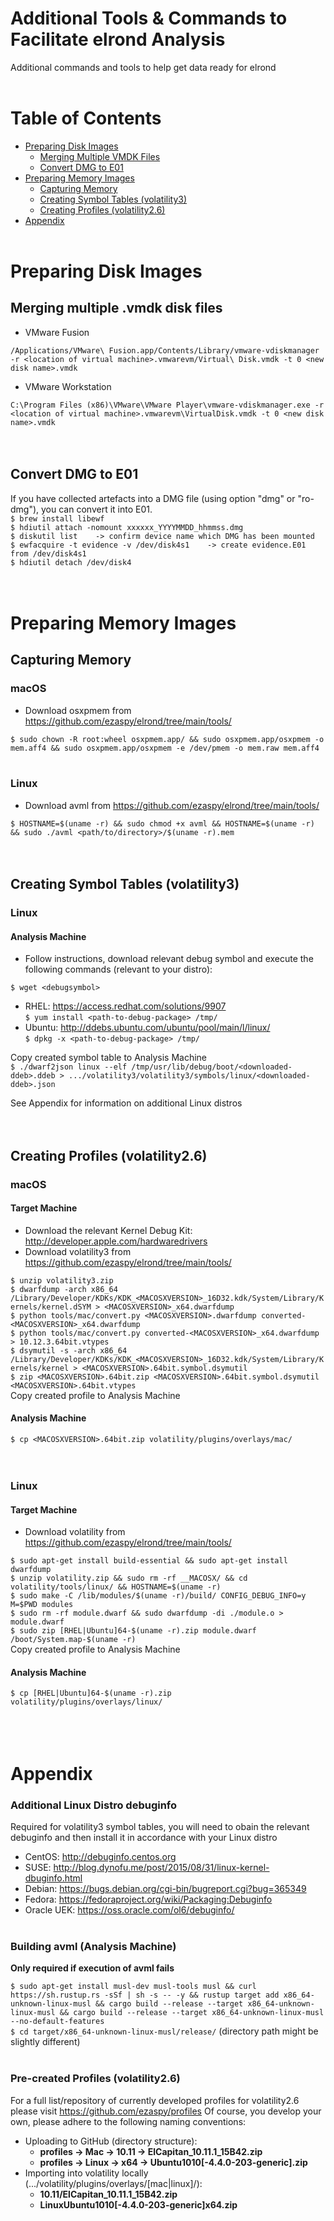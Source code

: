 # Additional Tools & Commands to Facilitate elrond Analysis

Additional commands and tools to help get data ready for elrond<br><br>
<!-- TABLE OF CONTENTS -->
# Table of Contents

* [Preparing Disk Images](Preparing-Disk-Images)
    * [Merging Multiple VMDK Files](#Merging-multiple-.vmdk-disk-files)
    * [Convert DMG to E01](#Convert-DMG-to-E01)
* [Preparing Memory Images](Preparing-Memory-Images)
    * [Capturing Memory](#Capturing-Memory)
    * [Creating Symbol Tables (volatility3)](#Creating-Symbol-Tables-(volatility3))
    * [Creating Profiles (volatility2.6)](#Creating-Profiles-(volatility2.6))
* [Appendix](#Appendix)
<br><br>

# Preparing Disk Images

## Merging multiple .vmdk disk files
* VMware Fusion

`/Applications/VMware\ Fusion.app/Contents/Library/vmware-vdiskmanager -r <location of virtual machine>.vmwarevm/Virtual\ Disk.vmdk -t 0 <new disk name>.vmdk`
* VMware Workstation

`C:\Program Files (x86)\VMware\VMware Player\vmware-vdiskmanager.exe -r <location of virtual machine>.vmwarevm\VirtualDisk.vmdk -t 0 <new disk name>.vmdk`<br><br><br>

## Convert DMG to E01
If you have collected artefacts into a DMG file (using option "dmg" or "ro-dmg"), you can convert it into E01.<br>
`$ brew install libewf`<br>
`$ hdiutil attach -nomount xxxxxx_YYYYMMDD_hhmmss.dmg`<br>
`$ diskutil list    -> confirm device name which DMG has been mounted`<br>
`$ ewfacquire -t evidence -v /dev/disk4s1    -> create evidence.E01 from /dev/disk4s1`<br>
`$ hdiutil detach /dev/disk4`<br><br><br>


# Preparing Memory Images

## Capturing Memory
### macOS
* Download osxpmem from https://github.com/ezaspy/elrond/tree/main/tools/<br>

`$ sudo chown -R root:wheel osxpmem.app/ && sudo osxpmem.app/osxpmem -o mem.aff4 && sudo osxpmem.app/osxpmem -e /dev/pmem -o mem.raw mem.aff4`<br><br>
### Linux
* Download avml from https://github.com/ezaspy/elrond/tree/main/tools/<br>

`$ HOSTNAME=$(uname -r) && sudo chmod +x avml && HOSTNAME=$(uname -r) && sudo ./avml <path/to/directory>/$(uname -r).mem`<br><br><br>

## Creating Symbol Tables (volatility3)
### Linux
#### Analysis Machine
* Follow instructions, download relevant debug symbol and execute the following commands (relevant to your distro):<br>

`$ wget <debugsymbol>`
* RHEL: https://access.redhat.com/solutions/9907<br>
`$ yum install <path-to-debug-package> /tmp/`<br>
* Ubuntu: http://ddebs.ubuntu.com/ubuntu/pool/main/l/linux/<br>
`$ dpkg -x <path-to-debug-package> /tmp/`<br>

Copy created symbol table to Analysis Machine<br>
`$ ./dwarf2json linux --elf /tmp/usr/lib/debug/boot/<downloaded-ddeb>.ddeb > .../volatility3/volatility3/symbols/linux/<downloaded-ddeb>.json`<br>

See Appendix for information on additional Linux distros<br><br><br>


## Creating Profiles (volatility2.6)
### macOS
#### Target Machine
* Download the relevant Kernel Debug Kit: http://developer.apple.com/hardwaredrivers<br>
* Download volatility3 from https://github.com/ezaspy/elrond/tree/main/tools/<br>

`$ unzip volatility3.zip`<br>
`$ dwarfdump -arch x86_64 /Library/Developer/KDKs/KDK_<MACOSXVERSION>_16D32.kdk/System/Library/Kernels/kernel.dSYM > <MACOSXVERSION>_x64.dwarfdump`<br>
`$ python tools/mac/convert.py <MACOSXVERSION>.dwarfdump converted-<MACOSXVERSION>_x64.dwarfdump`<br>
`$ python tools/mac/convert.py converted-<MACOSXVERSION>_x64.dwarfdump > 10.12.3.64bit.vtypes`<br>
`$ dsymutil -s -arch x86_64 /Library/Developer/KDKs/KDK_<MACOSXVERSION>_16D32.kdk/System/Library/Kernels/kernel > <MACOSXVERSION>.64bit.symbol.dsymutil`<br>
`$ zip <MACOSXVERSION>.64bit.zip <MACOSXVERSION>.64bit.symbol.dsymutil <MACOSXVERSION>.64bit.vtypes`<br>
Copy created profile to Analysis Machine
#### Analysis Machine
`$ cp <MACOSXVERSION>.64bit.zip volatility/plugins/overlays/mac/`<br><br><br>
### Linux
#### Target Machine
* Download volatility from https://github.com/ezaspy/elrond/tree/main/tools/<br>

`$ sudo apt-get install build-essential && sudo apt-get install dwarfdump`<br>
`$ unzip volatility.zip && sudo rm -rf __MACOSX/ && cd volatility/tools/linux/ && HOSTNAME=$(uname -r)`<br>
`$ sudo make -C /lib/modules/$(uname -r)/build/ CONFIG_DEBUG_INFO=y M=$PWD modules`<br>
`$ sudo rm -rf module.dwarf && sudo dwarfdump -di ./module.o > module.dwarf`<br>
`$ sudo zip [RHEL|Ubuntu]64-$(uname -r).zip module.dwarf /boot/System.map-$(uname -r)`<br>
Copy created profile to Analysis Machine
#### Analysis Machine
`$ cp [RHEL|Ubuntu]64-$(uname -r).zip volatility/plugins/overlays/linux/`<br><br><br><br>


# Appendix
### Additional Linux Distro debuginfo
Required for volatility3 symbol tables, you will need to obain the relevant debuginfo and then install it in accordance with your Linux distro<br>
* CentOS: http://debuginfo.centos.org<br>
* SUSE: http://blog.dynofu.me/post/2015/08/31/linux-kernel-dbuginfo.html<br>
* Debian: https://bugs.debian.org/cgi-bin/bugreport.cgi?bug=365349<br>
* Fedora: https://fedoraproject.org/wiki/Packaging:Debuginfo<br>
* Oracle UEK: https://oss.oracle.com/ol6/debuginfo/<br><br>


### Building avml (Analysis Machine)
**Only required if execution of avml fails**

`$ sudo apt-get install musl-dev musl-tools musl && curl https://sh.rustup.rs -sSf | sh -s -- -y && rustup target add x86_64-unknown-linux-musl && cargo build --release --target x86_64-unknown-linux-musl && cargo build --release --target x86_64-unknown-linux-musl --no-default-features`<br>
`$ cd target/x86_64-unknown-linux-musl/release/` (directory path might be slightly different)<br><br>

### Pre-created Profiles (volatility2.6)

For a full list/repository of currently developed profiles for volatility2.6 please visit https://github.com/ezaspy/profiles
Of course, you develop your own, please adhere to the following naming conventions:
* Uploading to GitHub (directory structure):
    * **profiles -> Mac -> 10.11 -> ElCapitan_10.11.1_15B42.zip**
    * **profiles -> Linux -> x64 -> Ubuntu1010[-4.4.0-203-generic].zip**
* Importing into volatility locally (.../volatility/plugins/overlays/[mac|linux]/):
    * **10.11/ElCapitan_10.11.1_15B42.zip**
    * **LinuxUbuntu1010[-4.4.0-203-generic]x64.zip**
